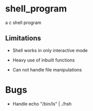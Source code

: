 # shell_program
a c shell program



## Limitations
- Shell works in only interactive mode

- Heavy use of inbuilt functions

- Can not handle file manipulations



# Bugs
- Handle echo "/bin/ls" | ./hsh